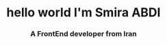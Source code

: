   <h1 align="center">hello world I'm Smira ABDI</h1>
    <h3 align="center">A FrontEnd developer from Iran</h3><br />
 
